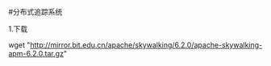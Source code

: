 #分布式追踪系统

1.下载

wget "http://mirror.bit.edu.cn/apache/skywalking/6.2.0/apache-skywalking-apm-6.2.0.tar.gz"
